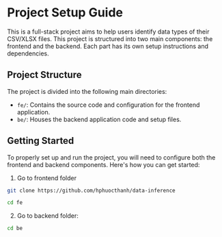 # Project Setup Guide

This is a full-stack project aims to help users identify data types of their CSV/XLSX files. This project is structured into two main components: the frontend and the backend. Each part has its own setup instructions and dependencies.

## Project Structure

The project is divided into the following main directories:

- `fe/`: Contains the source code and configuration for the frontend application.
- `be/`: Houses the backend application code and setup files.

## Getting Started

To properly set up and run the project, you will need to configure both the frontend and backend components. Here's how you can get started:

  1. Go to frontend folder

   ```bash
   git clone https://github.com/hphuocthanh/data-inference
   ```

   ```bash
   cd fe
   ```

  2. Go to backend folder:

  ```bash
  cd be
   ```

